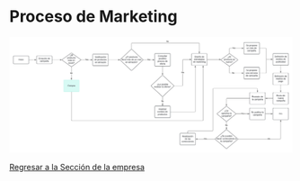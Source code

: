 # Proceso de Marketing

![Proceso de Marketing](proceso%20marketing.jpg)

[Regresar a la Sección de la empresa](SeleccionEmpresa.md)
